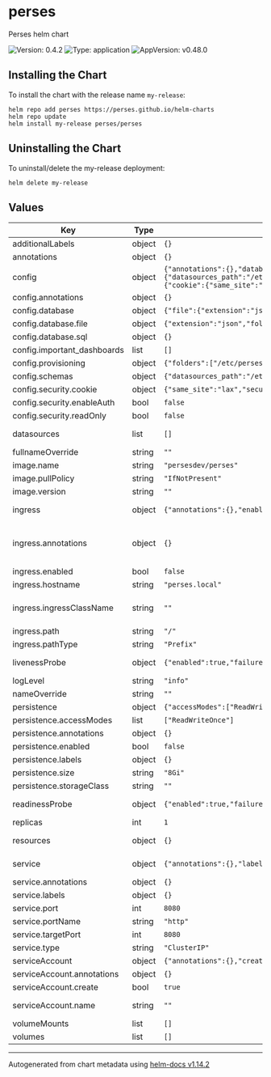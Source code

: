 <!-- Any change to the README file must be must be done on README.md.gotmpl file -->

# perses

Perses helm chart

![Version: 0.4.2](https://img.shields.io/badge/Version-0.4.2-informational?style=flat-square) ![Type: application](https://img.shields.io/badge/Type-application-informational?style=flat-square) ![AppVersion: v0.48.0](https://img.shields.io/badge/AppVersion-v0.48.0-informational?style=flat-square)

## Installing the Chart

To install the chart with the release name `my-release`:

```
helm repo add perses https://perses.github.io/helm-charts
helm repo update
helm install my-release perses/perses
```

## Uninstalling the Chart

To uninstall/delete the my-release deployment:

```
helm delete my-release
```

## Values

| Key                         | Type   | Default                                                                                                                                                                                                                                                                                                                                                                                                                                                                                                           | Description                                                                                                                                                                                                                                                                                                     |
|-----------------------------|--------|-------------------------------------------------------------------------------------------------------------------------------------------------------------------------------------------------------------------------------------------------------------------------------------------------------------------------------------------------------------------------------------------------------------------------------------------------------------------------------------------------------------------|-----------------------------------------------------------------------------------------------------------------------------------------------------------------------------------------------------------------------------------------------------------------------------------------------------------------|
| additionalLabels            | object | `{}`                                                                                                                                                                                                                                                                                                                                                                                                                                                                                                              |                                                                                                                                                                                                                                                                                                                 |
| annotations                 | object | `{}`                                                                                                                                                                                                                                                                                                                                                                                                                                                                                                              | Statefulset Annotations                                                                                                                                                                                                                                                                                         |
| config                      | object | `{"annotations":{},"database":{"file":{"extension":"json","folder":"/perses"},"sql":{}},"important_dashboards":[],"provisioning":{"folders":["/etc/perses/datasources"]},"schemas":{"datasources_path":"/etc/perses/cue/schemas/datasources","interval":"5m","panels_path":"/etc/perses/cue/schemas/panels","queries_path":"/etc/perses/cue/schemas/queries","variables_path":"/etc/perses/cue/schemas/variables"},"security":{"cookie":{"same_site":"lax","secure":false},"enableAuth":false,"readOnly":false}}` | Perses configuration file ref: https://github.com/perses/perses/blob/main/docs/user-guides/configuration.md                                                                                                                                                                                                     |
| config.annotations          | object | `{}`                                                                                                                                                                                                                                                                                                                                                                                                                                                                                                              | Annotations for config                                                                                                                                                                                                                                                                                          |
| config.database             | object | `{"file":{"extension":"json","folder":"/perses"},"sql":{}}`                                                                                                                                                                                                                                                                                                                                                                                                                                                       | Database config based on data base type                                                                                                                                                                                                                                                                         |
| config.database.file        | object | `{"extension":"json","folder":"/perses"}`                                                                                                                                                                                                                                                                                                                                                                                                                                                                         | file system configs                                                                                                                                                                                                                                                                                             |
| config.database.sql         | object | `{}`                                                                                                                                                                                                                                                                                                                                                                                                                                                                                                              | SQL Config                                                                                                                                                                                                                                                                                                      |
| config.important_dashboards | list   | `[]`                                                                                                                                                                                                                                                                                                                                                                                                                                                                                                              | Important dashboards list                                                                                                                                                                                                                                                                                       |
| config.provisioning         | object | `{"folders":["/etc/perses/datasources"]}`                                                                                                                                                                                                                                                                                                                                                                                                                                                                         | provisioning config                                                                                                                                                                                                                                                                                             |
| config.schemas              | object | `{"datasources_path":"/etc/perses/cue/schemas/datasources","interval":"5m","panels_path":"/etc/perses/cue/schemas/panels","queries_path":"/etc/perses/cue/schemas/queries","variables_path":"/etc/perses/cue/schemas/variables"}`                                                                                                                                                                                                                                                                                 | Schemas paths                                                                                                                                                                                                                                                                                                   |
| config.security.cookie      | object | `{"same_site":"lax","secure":false}`                                                                                                                                                                                                                                                                                                                                                                                                                                                                              | cookie config                                                                                                                                                                                                                                                                                                   |
| config.security.enableAuth  | bool   | `false`                                                                                                                                                                                                                                                                                                                                                                                                                                                                                                           | Enable Authentication                                                                                                                                                                                                                                                                                           |
| config.security.readOnly    | bool   | `false`                                                                                                                                                                                                                                                                                                                                                                                                                                                                                                           | Configure Perses instance as readonly                                                                                                                                                                                                                                                                           |
| datasources                 | list   | `[]`                                                                                                                                                                                                                                                                                                                                                                                                                                                                                                              | Configure datasources ref: https://github.com/perses/perses/blob/90beed356243208f14cf2249bebb6f6222cb77ae/docs/datasource.md                                                                                                                                                                                    |
| fullnameOverride            | string | `""`                                                                                                                                                                                                                                                                                                                                                                                                                                                                                                              | Override fully qualified app name                                                                                                                                                                                                                                                                               |
| image.name                  | string | `"persesdev/perses"`                                                                                                                                                                                                                                                                                                                                                                                                                                                                                              | Perses image repository and name                                                                                                                                                                                                                                                                                |
| image.pullPolicy            | string | `"IfNotPresent"`                                                                                                                                                                                                                                                                                                                                                                                                                                                                                                  | Default image pull policy                                                                                                                                                                                                                                                                                       |
| image.version               | string | `""`                                                                                                                                                                                                                                                                                                                                                                                                                                                                                                              | Overrides the image tag whose default is the chart appVersion.                                                                                                                                                                                                                                                  |
| ingress                     | object | `{"annotations":{},"enabled":false,"hostname":"perses.local","ingressClassName":"","path":"/","pathType":"Prefix"}`                                                                                                                                                                                                                                                                                                                                                                                               | Configure the ingress resource that allows you to access Thanos Query Frontend ref: https://kubernetes.io/docs/concepts/services-networking/ingress/                                                                                                                                                            |
| ingress.annotations         | object | `{}`                                                                                                                                                                                                                                                                                                                                                                                                                                                                                                              | Additional annotations for the Ingress resource. To enable certificate autogeneration, place here your cert-manager annotations. For a full list of possible ingress annotations, please see ref: https://github.com/kubernetes/ingress-nginx/blob/master/docs/user-guide/nginx-configuration/annotations.md    |
| ingress.enabled             | bool   | `false`                                                                                                                                                                                                                                                                                                                                                                                                                                                                                                           | Enable ingress controller resource                                                                                                                                                                                                                                                                              |
| ingress.hostname            | string | `"perses.local"`                                                                                                                                                                                                                                                                                                                                                                                                                                                                                                  | Default host for the ingress resource                                                                                                                                                                                                                                                                           |
| ingress.ingressClassName    | string | `""`                                                                                                                                                                                                                                                                                                                                                                                                                                                                                                              | IngressClass that will be be used to implement the Ingress (Kubernetes 1.18+) This is supported in Kubernetes 1.18+ and required if you have more than one IngressClass marked as the default for your cluster . ref: https://kubernetes.io/blog/2020/04/02/improvements-to-the-ingress-api-in-kubernetes-1.18/ |
| ingress.path                | string | `"/"`                                                                                                                                                                                                                                                                                                                                                                                                                                                                                                             | Ingress path                                                                                                                                                                                                                                                                                                    |
| ingress.pathType            | string | `"Prefix"`                                                                                                                                                                                                                                                                                                                                                                                                                                                                                                        | Ingress path type                                                                                                                                                                                                                                                                                               |
| livenessProbe               | object | `{"enabled":true,"failureThreshold":5,"initialDelaySeconds":10,"periodSeconds":60,"successThreshold":1,"timeoutSeconds":5}`                                                                                                                                                                                                                                                                                                                                                                                       | Liveness probe configuration Ref: https://kubernetes.io/docs/tasks/configure-pod-container/configure-liveness-readiness-startup-probes/                                                                                                                                                                         |
| logLevel                    | string | `"info"`                                                                                                                                                                                                                                                                                                                                                                                                                                                                                                          | Log level for Perses be configured in available options "panic", "error", "warning", "info", "debug", "trace"                                                                                                                                                                                                   |
| nameOverride                | string | `""`                                                                                                                                                                                                                                                                                                                                                                                                                                                                                                              | Override name of the chart used in Kubernetes object names.                                                                                                                                                                                                                                                     |
| persistence                 | object | `{"accessModes":["ReadWriteOnce"],"annotations":{},"enabled":false,"labels":{},"size":"8Gi","storageClass":""}`                                                                                                                                                                                                                                                                                                                                                                                                   | Persistence parameters                                                                                                                                                                                                                                                                                          |
| persistence.accessModes     | list   | `["ReadWriteOnce"]`                                                                                                                                                                                                                                                                                                                                                                                                                                                                                               | PVC Access Modes for data volume                                                                                                                                                                                                                                                                                |
| persistence.annotations     | object | `{}`                                                                                                                                                                                                                                                                                                                                                                                                                                                                                                              | Annotations for the PVC                                                                                                                                                                                                                                                                                         |
| persistence.enabled         | bool   | `false`                                                                                                                                                                                                                                                                                                                                                                                                                                                                                                           | If disabled, it will use a emptydir volume                                                                                                                                                                                                                                                                      |
| persistence.labels          | object | `{}`                                                                                                                                                                                                                                                                                                                                                                                                                                                                                                              | Labels for the PVC                                                                                                                                                                                                                                                                                              |
| persistence.size            | string | `"8Gi"`                                                                                                                                                                                                                                                                                                                                                                                                                                                                                                           | PVC Storage Request for data volume                                                                                                                                                                                                                                                                             |
| persistence.storageClass    | string | `""`                                                                                                                                                                                                                                                                                                                                                                                                                                                                                                              | Specify the `storageClass` used to provision the volume                                                                                                                                                                                                                                                         |
| readinessProbe              | object | `{"enabled":true,"failureThreshold":5,"initialDelaySeconds":5,"periodSeconds":10,"successThreshold":1,"timeoutSeconds":5}`                                                                                                                                                                                                                                                                                                                                                                                        | Readiness probe configuration Ref: https://kubernetes.io/docs/tasks/configure-pod-container/configure-liveness-readiness-startup-probes/                                                                                                                                                                        |
| replicas                    | int    | `1`                                                                                                                                                                                                                                                                                                                                                                                                                                                                                                               | Number of pod replicas.                                                                                                                                                                                                                                                                                         |
| resources                   | object | `{}`                                                                                                                                                                                                                                                                                                                                                                                                                                                                                                              | Resource limits & requests. Update according to your own use case as these values might be too low for a typical deployment. ref: https://kubernetes.io/docs/concepts/configuration/manage-resources-containers/                                                                                                |
| service                     | object | `{"annotations":{},"labels":{},"port":8080,"portName":"http","targetPort":8080,"type":"ClusterIP"}`                                                                                                                                                                                                                                                                                                                                                                                                               | Expose the Perses service to be accessed from outside the cluster (LoadBalancer service). or access it from within the cluster (ClusterIP service). Set the service type and the port to serve it.                                                                                                              |
| service.annotations         | object | `{}`                                                                                                                                                                                                                                                                                                                                                                                                                                                                                                              | Annotations to add to the service                                                                                                                                                                                                                                                                               |
| service.labels              | object | `{}`                                                                                                                                                                                                                                                                                                                                                                                                                                                                                                              | Labeles to add to the service                                                                                                                                                                                                                                                                                   |
| service.port                | int    | `8080`                                                                                                                                                                                                                                                                                                                                                                                                                                                                                                            | Service Port                                                                                                                                                                                                                                                                                                    |
| service.portName            | string | `"http"`                                                                                                                                                                                                                                                                                                                                                                                                                                                                                                          | Service Port Name                                                                                                                                                                                                                                                                                               |
| service.targetPort          | int    | `8080`                                                                                                                                                                                                                                                                                                                                                                                                                                                                                                            | Perses running port                                                                                                                                                                                                                                                                                             |
| service.type                | string | `"ClusterIP"`                                                                                                                                                                                                                                                                                                                                                                                                                                                                                                     | Service Type                                                                                                                                                                                                                                                                                                    |
| serviceAccount              | object | `{"annotations":{},"create":true,"name":""}`                                                                                                                                                                                                                                                                                                                                                                                                                                                                      | Service account for Perses to use.                                                                                                                                                                                                                                                                              |
| serviceAccount.annotations  | object | `{}`                                                                                                                                                                                                                                                                                                                                                                                                                                                                                                              | Annotations to add to the service account                                                                                                                                                                                                                                                                       |
| serviceAccount.create       | bool   | `true`                                                                                                                                                                                                                                                                                                                                                                                                                                                                                                            | Specifies whether a service account should be created                                                                                                                                                                                                                                                           |
| serviceAccount.name         | string | `""`                                                                                                                                                                                                                                                                                                                                                                                                                                                                                                              | The name of the service account to use. If not set and create is true, a name is generated using the fullname template                                                                                                                                                                                          |
| volumeMounts                | list   | `[]`                                                                                                                                                                                                                                                                                                                                                                                                                                                                                                              | Additional VolumeMounts on the output StatefulSet definition.                                                                                                                                                                                                                                                   |
| volumes                     | list   | `[]`                                                                                                                                                                                                                                                                                                                                                                                                                                                                                                              | Additional volumes on the output StatefulSet definition.                                                                                                                                                                                                                                                        |

---

Autogenerated from chart metadata using [helm-docs v1.14.2](https://github.com/norwoodj/helm-docs/releases/v1.14.2)
